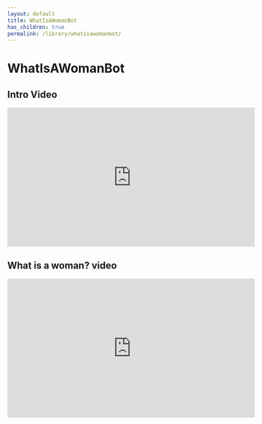 ```yaml
---
layout: default
title: WhatIsAWomanBot
has_children: true
permalink: /library/whatisawomanbot/
---
```


# WhatIsAWomanBot

## Intro Video

<iframe width="560" height="315" src="https://www.youtube.com/embed/UPcqar9Rl94" title="YouTube video player" frameborder="0" allow="accelerometer; autoplay; clipboard-write; encrypted-media; gyroscope; picture-in-picture; web-share" allowfullscreen></iframe>

## What is a woman? video

<iframe width="560" height="315" src="https://www.youtube.com/embed/O38k_B7C8_0" title="YouTube video player" frameborder="0" allow="accelerometer; autoplay; clipboard-write; encrypted-media; gyroscope; picture-in-picture; web-share" allowfullscreen></iframe>
